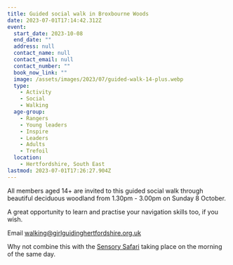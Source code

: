 ```yaml
---
title: Guided social walk in Broxbourne Woods
date: 2023-07-01T17:14:42.312Z
event:
  start_date: 2023-10-08
  end_date: ""
  address: null
  contact_name: null
  contact_email: null
  contact_number: ""
  book_now_link: ""
  image: /assets/images/2023/07/guided-walk-14-plus.webp
  type:
    - Activity
    - Social
    - Walking
  age-group:
    - Rangers
    - Young leaders
    - Inspire
    - Leaders
    - Adults
    - Trefoil
  location:
    - Hertfordshire, South East
lastmod: 2023-07-01T17:26:27.904Z
---
```

All members aged 14+ are invited to this guided social walk through beautiful deciduous woodland from 1.30pm - 3.00pm on Sunday 8 October.

A great opportunity to learn and practise your navigation skills too, if you wish.

Email <walking@girlguidinghertfordshire.org.uk>

Why not combine this with the [Sensory Safari](/event/sensory-safari/) taking place on the morning of the same day.
